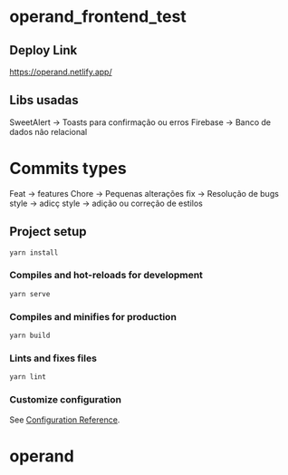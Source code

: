 # operand_frontend_test

##  Deploy Link 

https://operand.netlify.app/


## Libs usadas

SweetAlert  -> Toasts para confirmação ou erros
Firebase  -> Banco de dados não relacional 


#  Commits types
Feat -> features
Chore -> Pequenas alterações
fix -> Resolução de bugs
style -> adicç
style -> adição ou correção de  estilos

## Project setup
```
yarn install
```

### Compiles and hot-reloads for development
```
yarn serve
```

### Compiles and minifies for production
```
yarn build
```

### Lints and fixes files
```
yarn lint
```

### Customize configuration
See [Configuration Reference](https://cli.vuejs.org/config/).
# operand
